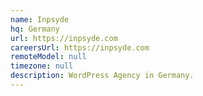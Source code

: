 ```yaml
---
name: Inpsyde
hq: Germany
url: https://inpsyde.com
careersUrl: https://inpsyde.com
remoteModel: null
timezone: null
description: WordPress Agency in Germany.
---
```

